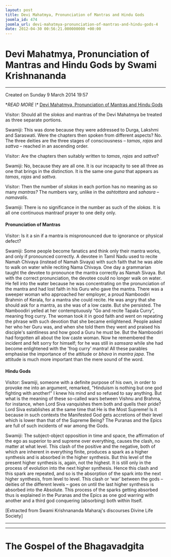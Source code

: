 ```yaml
---
layout: post
title: Devi Mahatmya, Pronunciation of Mantras and Hindu Gods
joomla_id: 474
joomla_url: devi-mahatmya-pronunciation-of-mantras-and-hindu-gods-4
date: 2012-04-30 00:56:21.000000000 +00:00
---
```

# Devi Mahatmya, Pronunciation of Mantras and Hindu Gods by Swami Krishnananda

* * *

Created on Sunday 9 March 2014 19:57

**READ MORE \\\** [Devi Mahatmya, Pronunciation of Mantras and Hindu Gods](http://www.swami-krishnananda.org/disc/disc_131.html)

Visitor: Should all the _slokas_ and mantras of the Devi Mahatmya be treated as three separate portions.

Swamiji: This was done because they were addressed to Durga, Lakshmi and Saraswati. Were the chapters then spoken from different aspects? No. The three deities are the three stages of consciousness – _tamas_, _rajas_ and _sattva_ – reached in an ascending order.

Visitor: Are the chapters then suitably written to _tamas_, _rajas_ and _sattva_?

Swamiji: No, because they are all one. It is our incapacity to see all three as one that brings in the distinction. It is the same one _guna_ that appears as _tamas_, _rajas_ and _sattva_.

Visitor: Then the number of _slokas_ in each portion has no meaning as so many _mantras?_ The numbers vary, unlike in the _ashtottara_ and _sahasra_ – _namavalis_.

Swamiji: There is no significance in the number as such of the _slokas._ It is all one continuous mantraof prayer to one deity only.

#### Pronunciation of Mantras

Visitor: Is it a sin if a mantra is mispronounced due to ignorance or physical defect?

Swamiji: Some people become fanatics and think only their mantra works, and only if pronounced correctly. A devotee in Tamil Nadu used to recite Namah Chivaya (instead of Namah Sivaya) with such faith that he was able to walk on water while reciting Nama Chivaya. One day a grammarian taught the devotee to pronounce the mantra correctly as Namah Sivaya. But with the correct pronunciation, the devotee could no longer walk on water. He fell into the water because he was concentrating on the pronunciation of the mantra and had lost faith in his Guru who gave the mantra. There was a sweeper woman who approached her employer, a proud Namboodiri Brahmin of Kerala, for a mantra she could recite. He was angry that she should ask for a mantra, as she was of a low caste. But she persisted. The Namboodiri yelled at her contemptuously "Go and recite Tapala Curry”, meaning frog curry. The woman took it in good faith and went on repeating the phrase with such devotion that she became enlightened. People asked her who her Guru was, and when she told them they went and praised his disciple's saintliness and how good a Guru he must be. But the Namboodiri had forgotten all about the low caste woman. Now he remembered the incident and felt sorry for himself; for he was still in _samsara_ while she had become enlightened with the 'frog curry' mantra! All these parables emphasise the importance of the attitude or _bhava_ in _mantra japa_. The attitude is much more important than the mere sound of the word.

#### Hindu Gods

Visitor: Swamiji, someone with a definite purpose of his own, in order to provoke me into an argument, remarked, "Hinduism is nothing but one god fighting with another!" I knew his mind and so refused to say anything. But what is the meaning of these so-called wars between Vishnu and Brahma, for instance, when Lord Siva vanquishes them both and quells their pride? Lord Siva establishes at the same time that He is the Most Supreme! Is it because in such contexts the Manifested God gets accretions of their level which is lower than that of the Supreme Being? The Puranas and the Epics are full of such incidents of war among the Gods.

Swamiji: The subject-object opposition in time and space, the affirmation of the ego as superior to and supreme over everything, causes the clash, no matter at what level. This clash of the positive and the negative, both of which are inherent in everything finite, produces a spark as a higher synthesis and is absorbed in the higher synthesis. But this level of the present higher synthesis is, again, not the highest. It is still only in the process of evolution into the next higher synthesis. Hence this clash and this spark are repeated, and so is the absorption of the spark into the next higher synthesis, from level to level. This clash or ‘war’ between the gods – deities of the different levels – goes on until the last higher synthesis is absorbed into the Absolute. This process of the sparks getting absorbed thus is explained in the Puranas and the Epics as one god warring with another and a third god conquering (absorbing) both within Itself.

[Extracted from Swami Krishnananda Maharaj's discourses Divine Life Society]

* * *



* * *



# The Gospel of the Bhagavadgita

